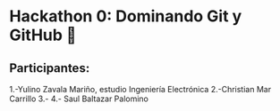 # Hackathon 0: Dominando Git y GitHub 🚀

## Participantes:

1.-Yulino Zavala Mariño, estudio Ingeniería Electrónica
2.-Christian Mar Carrillo
3.-
4.- Saul Baltazar Palomino 